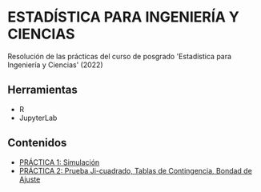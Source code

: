 # ESTADÍSTICA PARA INGENIERÍA Y CIENCIAS
Resolución de las prácticas del curso de posgrado 'Estadística para Ingeniería y Ciencias' (2022)
## Herramientas
* R
* JupyterLab
## Contenidos
* [PRÁCTICA 1: Simulación](https://github.com/ivan-svetlich/statistics-r/blob/main/notebooks/TP1.ipynb)
* [PRÁCTICA 2: Prueba Ji-cuadrado, Tablas de Contingencia, Bondad de Ajuste](https://github.com/ivan-svetlich/statistics-r/blob/main/notebooks/TP2.ipynb)
